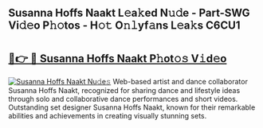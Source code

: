 ## Susanna Hoffs Naakt L𝚎a𝚔ed N𝚞𝚍e - Part-SWG Vi𝚍𝚎o P𝚑𝚘tos - H𝚘𝚝 O𝚗𝚕yf𝚊ns L𝚎a𝚔s C6CU1

# <h2><a href="http://kfefgh.oniu.top/?m=Susanna+Hoffs+Naakt">🔗👉 🔴 Susanna Hoffs Naakt P𝚑ot𝚘𝚜 V𝚒d𝚎o</a></h2>

[![Susanna Hoffs Naakt Nu𝚍e𝚜](https://i.imgur.com/0qMVB7G.gif)](http://kfefgh.oniu.top/?m=Susanna+Hoffs+Naakt)
Web-based artist and dance collaborator Susanna Hoffs Naakt, recognized for sharing dance and lifestyle ideas through solo and collaborative dance performances and short videos. Outstanding set designer Susanna Hoffs Naakt, known for their remarkable abilities and achievements in creating visually stunning sets.  
